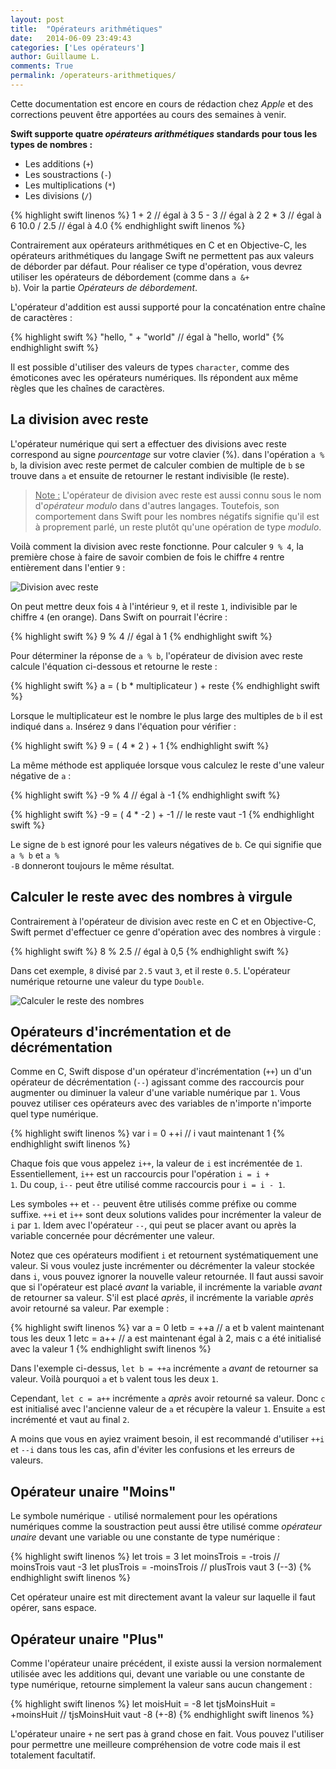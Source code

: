 ```yaml
---
layout: post
title:  "Opérateurs arithmétiques"
date:   2014-06-09 23:49:43
categories: ['Les opérateurs']
author: Guillaume L.
comments: True
permalink: /operateurs-arithmetiques/
---
```


<div class="swift1">
	<p>Cette documentation est encore en cours de rédaction chez <em>Apple</em> et des corrections peuvent être apportées au cours des semaines à venir.</p>
</div>

**Swift supporte quatre *opérateurs arithmétiques* standards pour tous les types de nombres :**

<ul><li>Les additions (<code>+</code>)</li>
<li>Les soustractions (<code>-</code>)</li>
<li>Les multiplications (<code>*</code>)</li>
<li>Les divisions (<code>/</code>)</li></ul>

{% highlight swift linenos %}
1 + 2         // égal à 3
5 - 3         // égal à 2
2 * 3         // égal à 6
10.0 / 2.5    // égal à 4.0
{% endhighlight swift linenos %}

Contrairement aux opérateurs arithmétiques en C et en Objective-C, les opérateurs arithmétiques du langage Swift ne permettent pas aux valeurs de déborder par défaut. Pour réaliser ce type d'opération, vous devrez utiliser les opérateurs de débordement (comme dans <code>a &+ b</code>). Voir la partie *Opérateurs de débordement*.

L'opérateur d'addition est aussi supporté pour la concaténation entre chaîne de caractères :

{% highlight swift %}
"hello, " + "world" // égal à "hello, world"
{% endhighlight swift %}

Il est possible d'utiliser des valeurs de types <code>character</code>, comme des émoticones avec les opérateurs numériques. Ils répondent aux même règles que les chaînes de caractères.

## La division avec reste

L'opérateur numérique qui sert a effectuer des divisions avec reste correspond au signe *pourcentage* sur votre clavier (%). dans l'opération <code>a % b</code>, la division avec reste permet de calculer combien de multiple de <code>b</code> se trouve dans <code>a</code> et ensuite de retourner le restant indivisible (le reste).

><u>Note :</u> L'opérateur de division avec reste est aussi connu sous le nom d'*opérateur modulo* dans d'autres langages. Toutefois, son comportement dans Swift pour les nombres négatifs signifie qu'il est à proprement parlé, un reste plutôt qu'une opération de type *modulo*.

Voilà comment la division avec reste fonctionne. Pour calculer <code>9 % 4</code>, la première chose à faire de savoir combien de fois le chiffre <code>4</code> rentre entièrement dans l'entier <code>9</code> :

![Division avec reste](/img/Capture-d’écran-2014-06-14-à-13.20.05.png)

On peut mettre deux fois <code>4</code> à l'intérieur <code>9</code>, et il reste <code>1</code>, indivisible par le chiffre <code>4</code> (en orange). Dans Swift on pourrait l'écrire :

{% highlight swift %}
9 % 4    // égal à 1
{% endhighlight swift %}

Pour déterminer la réponse de <code>a % b</code>, l'opérateur de division avec reste calcule l'équation ci-dessous et retourne le reste :

{% highlight swift %}
a = ( b * multiplicateur ) + reste
{% endhighlight swift %}

Lorsque le multiplicateur est le nombre le plus large des multiples de <code>b</code> il est indiqué dans <code>a</code>. Insérez <code>9</code> dans l'équation pour vérifier :

{% highlight swift %}
9 = ( 4 * 2 ) + 1
{% endhighlight swift %}

La même méthode est appliquée lorsque vous calculez le reste d'une valeur négative de <code>a</code> :

{% highlight swift %}
-9 % 4   // égal à -1
{% endhighlight swift %}

{% highlight swift %}
-9 = ( 4 * -2 ) + -1   // le reste vaut -1
{% endhighlight swift %}

Le signe de <code>b</code> est ignoré pour les valeurs négatives de <code>b</code>. Ce qui signifie que <code>a % b</code> et <code>a % -B</code> donneront toujours le même résultat.

## Calculer le reste avec des nombres à virgule

Contrairement à l'opérateur de division avec reste en C et en Objective-C, Swift permet d'effectuer ce genre d'opération avec des nombres à virgule :

{% highlight swift %}
8 % 2.5  // égal à 0,5
{% endhighlight swift %}

Dans cet exemple, <code>8</code> divisé par <code>2.5</code> vaut <code>3</code>, et il reste <code>0.5</code>. L'opérateur numérique retourne une valeur du type <code>Double</code>.

![Calculer le reste des nombres](/img/Capture-d’écran-2014-06-20-à-11.09.00.png)

## Opérateurs d'incrémentation et de décrémentation 

Comme en C, Swift dispose d'un opérateur d'incrémentation (<code>++</code>) un d'un opérateur de décrémentation (<code>--</code>) agissant comme des raccourcis pour augmenter ou diminuer la valeur d'une variable numérique par <code>1</code>. Vous pouvez utiliser ces opérateurs avec des variables de n'importe n'importe quel type numérique.

{% highlight swift linenos %}
var i = 0
++i    // i vaut maintenant 1
{% endhighlight swift linenos %}

Chaque fois que vous appelez <code>i++</code>, la valeur de <code>i</code> est incrémentée de <code>1</code>. Essentiellement, <code>i++</code> est un raccourcis pour l'opération <code>i = i + 1</code>. Du coup, <code>i--</code> peut être utilisé comme raccourcis pour <code>i = i - 1</code>.

Les symboles <code>++</code> et <code>--</code> peuvent être utilisés comme préfixe ou comme suffixe. <code>++i</code> et <code>i++</code> sont deux solutions valides pour incrémenter la valeur de <code>i</code> par <code>1</code>. Idem avec l'opérateur <code>--</code>, qui peut se placer avant ou après la variable concernée pour décrémenter une valeur.

Notez que ces opérateurs modifient <code>i</code> et retournent systématiquement une valeur. Si vous voulez juste incrémenter ou décrémenter la valeur stockée dans <code>i</code>, vous pouvez ignorer la nouvelle valeur retournée. Il faut aussi savoir que si l'opérateur est placé *avant* la variable, il incrémente la variable *avant* de retourner sa valeur. S'il est placé *après*, il incrémente la variable *après* avoir retourné sa valeur. Par exemple :

{% highlight swift linenos %}
var a = 0
letb = ++a
// a et b valent maintenant tous les deux 1
letc = a++
// a est maintenant égal à 2, mais c a été initialisé avec la valeur 1
{% endhighlight swift linenos %}

Dans l'exemple ci-dessus, <code>let b = ++a</code> incrémente <code>a</code> *avant* de retourner sa valeur. Voilà pourquoi <code>a</code> et <code>b</code> valent tous les deux <code>1</code>.

Cependant, <code>let c = a++</code> incrémente <code>a</code> *après* avoir retourné sa valeur. Donc <code>c</code> est initialisé avec l'ancienne valeur de <code>a</code> et récupère la valeur <code>1</code>. Ensuite <code>a</code> est incrémenté et vaut au final <code>2</code>.

A moins que vous en ayiez vraiment besoin, il est recommandé d'utiliser <code>++i</code> et <code>--i</code> dans tous les cas, afin d'éviter les confusions et les erreurs de valeurs.

## Opérateur unaire "Moins"

Le symbole numérique <code>-</code> utilisé normalement pour les opérations numériques comme la soustraction peut aussi être utilisé comme *opérateur unaire* devant une variable ou une constante de type numérique :

{% highlight swift linenos %}
let trois = 3
let moinsTrois = -trois  // moinsTrois vaut -3
let plusTrois = -moinsTrois  // plusTrois vaut 3 (--3)
{% endhighlight swift linenos %}

Cet opérateur unaire est mit directement avant la valeur sur laquelle il faut opérer, sans espace.

## Opérateur unaire "Plus"

Comme l'opérateur unaire précédent, il existe aussi la version normalement utilisée avec les additions qui, devant une variable ou une constante de type numérique, retourne simplement la valeur sans aucun changement :

{% highlight swift linenos %}
let moisHuit = -8
let tjsMoinsHuit = +moinsHuit    // tjsMoinsHuit vaut -8 (+-8)
{% endhighlight swift linenos %}

L'opérateur unaire <code>+</code> ne sert pas à grand chose en fait. Vous pouvez l'utiliser pour permettre une meilleure compréhension de votre code mais il est totalement facultatif.